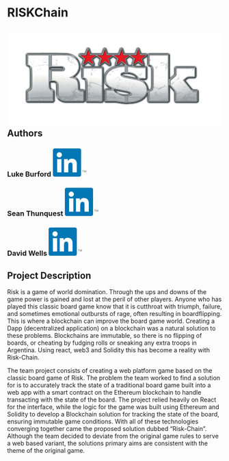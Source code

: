 # RISKChain
![Risk Logo](images/RISKLogo.png "RISK Logo")
Authors
------
### Luke Burford [![LinkedIN](images/linkedin.png)](https://www.linkedin.com/in/luke-burford-067073108)
### Sean Thunquest [![LinkedIN](images/linkedin.png)](https://www.linkedin.com/in/sean-thunquest/)
### David Wells [![LinkedIN](images/linkedin.png)](https://www.linkedin.com/in/davidwellsdeveloper/)

Project Description
-----
Risk is a game of world domination. Through the ups and downs of the game power is gained and lost at the peril of other players. Anyone who has played this classic board game know that it is cutthroat with triumph, failure, and sometimes emotional outbursts of rage, often resulting in boardflipping. This is where a blockchain can improve the board game world. Creating a Dapp (decentralized application) on a blockchain was a natural solution to these problems. Blockchains are immutable, so there is no flipping of boards, or cheating by fudging rolls or sneaking any extra troops in Argentina. Using react, web3 and Solidity this has become a reality with Risk-Chain.

The team project consists of creating a web platform game based on the classic board game of Risk.  The problem the team worked to find a solution for is to accurately track the state of a traditional board game built into a web app with a smart contract on the Ethereum blockchain to handle transacting with the state of the board.  The project relied heavily on React for the interface, while the logic for the game was built using Ethereum and Solidity to develop a Blockchain solution for tracking the state of the board, ensuring immutable game conditions. With all of these technologies converging together came the proposed solution dubbed “Risk-Chain”. Although the team decided to deviate from the original game rules to serve a web based variant, the solutions primary aims are consistent with the theme of the original game.
